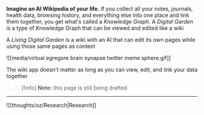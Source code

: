 **Imagine an AI Wikipedia of your life.** If you collect all your notes, journals, health data, browsing history, and everything else into one place and link them together, you get what's called a *Knowledge Graph*. A *Digital Garden* is a type of Knowledge Graph that can be viewed and edited like a wiki

A *Living Digital Garden* is a wiki with an AI that can edit its own pages while using those same pages as context

![[media/virtual egregore brain synapse twitter meme sphere.gif]]

The wiki app doesn't matter as long as you can view, edit, and link your data together

> [!info] **Note:** this page is still being drafted

---

![[thoughts/oz/Research|Research]]